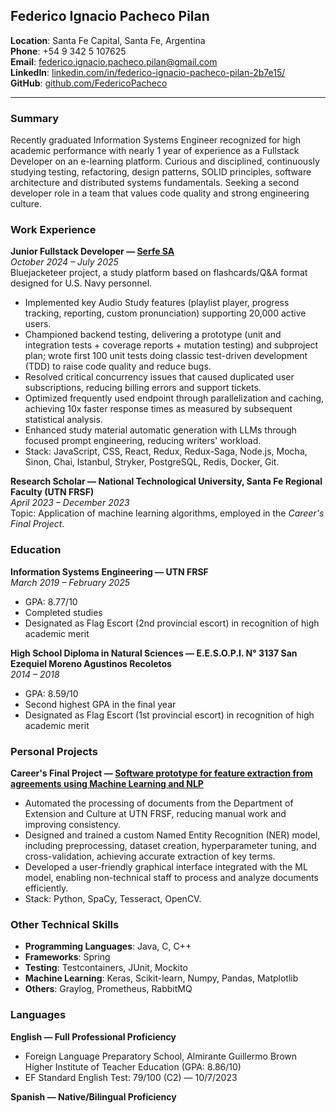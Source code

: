 ## Federico Ignacio Pacheco Pilan

**Location**: Santa Fe Capital, Santa Fe, Argentina  
**Phone**: +54 9 342 5 107625  
**Email**: [federico.ignacio.pacheco.pilan@gmail.com](mailto:federico.ignacio.pacheco.pilan@gmail.com)  
**LinkedIn**: [linkedin.com/in/federico-ignacio-pacheco-pilan-2b7e15/](https://linkedin.com/in/federico-ignacio-pacheco-pilan-2b7e15/)  
**GitHub**: [github.com/FedericoPacheco](https://github.com/FedericoPacheco)

---

### Summary 

Recently graduated Information Systems Engineer recognized for high academic performance with nearly 1 year of experience as a Fullstack Developer on an e-learning platform. Curious and disciplined, continuously studying testing, refactoring, design patterns, SOLID principles, software architecture and distributed systems fundamentals. Seeking a second developer role in a team that values code quality and strong engineering culture.

### Work Experience

**Junior Fullstack Developer — [Serfe SA](https://www.serfe.com/en)**  
*October 2024 – July 2025*  
Bluejacketeer project, a study platform based on flashcards/Q&A format designed for U.S. Navy personnel.  
 
 - Implemented key Audio Study features (playlist player, progress tracking, reporting, custom pronunciation) supporting 20,000 active users.
 - Championed backend testing, delivering a prototype (unit and integration tests + coverage reports + mutation testing) and subproject plan; wrote first 100 unit tests doing classic test-driven development (TDD) to raise code quality and reduce bugs.
 - Resolved critical concurrency issues that caused duplicated user subscriptions, reducing billing errors and support tickets.
 - Optimized frequently used endpoint through parallelization and caching, achieving 10x faster response times as measured by subsequent statistical analysis. 
 - Enhanced study material automatic generation with LLMs through focused prompt engineering, reducing writers' workload.
 - Stack: JavaScript, CSS, React, Redux, Redux-Saga, Node.js, Mocha, Sinon, Chai, Istanbul, Stryker, PostgreSQL, Redis, Docker, Git.

**Research Scholar — National Technological University, Santa Fe Regional Faculty (UTN FRSF)**  
*April 2023 – December 2023*  
Topic: Application of machine learning algorithms, employed in the *Career's Final Project*.  

### Education

**Information Systems Engineering — UTN FRSF**  
*March 2019 – February 2025*

 - GPA: 8.77/10  
 - Completed studies  
 - Designated as Flag Escort (2nd provincial escort) in recognition of high academic merit  

**High School Diploma in Natural Sciences — E.E.S.O.P.I. N° 3137 San Ezequiel Moreno Agustinos Recoletos**  
*2014 – 2018*  

 - GPA: 8.59/10  
 - Second highest GPA in the final year  
 - Designated as Flag Escort (1st provincial escort) in recognition of high academic merit  

### Personal Projects

**Career's Final Project — [Software prototype for feature extraction from agreements using Machine Learning and NLP](https://docs.google.com/document/d/1rxmj_EF8QLRGXrzvovQt6Eb_Ysypm1KeZ3z4BWp-x3I/edit?usp=sharing)**  

 - Automated the processing of documents from the Department of Extension and Culture at UTN FRSF, reducing manual work and improving consistency.
 - Designed and trained a custom Named Entity Recognition (NER) model, including preprocessing, dataset creation, hyperparameter tuning, and cross-validation, achieving accurate extraction of key terms. 
 - Developed a user-friendly graphical interface integrated with the ML model, enabling non-technical staff to process and analyze documents efficiently. 
 - Stack: Python, SpaCy, Tesseract, OpenCV.  

### Other Technical Skills

 - **Programming Languages**: Java, C, C++
 - **Frameworks**: Spring
 - **Testing**: Testcontainers, JUnit, Mockito
 - **Machine Learning**: Keras, Scikit-learn, Numpy, Pandas, Matplotlib  
 - **Others**: Graylog, Prometheus, RabbitMQ 

### Languages

**English — Full Professional Proficiency**  

 - Foreign Language Preparatory School, Almirante Guillermo Brown Higher Institute of Teacher Education (GPA: 8.86/10)  
 - EF Standard English Test: 79/100 (C2) — 10/7/2023  

**Spanish — Native/Bilingual Proficiency**